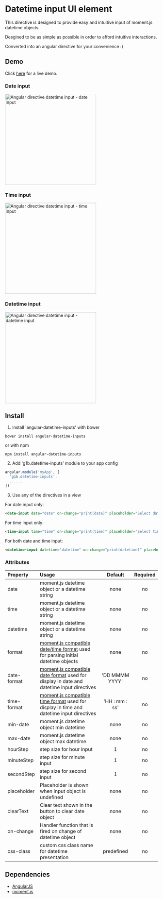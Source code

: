 # Datetime input UI element

This directive is designed to provide easy and intuitive input of moment.js datetime objects.

Desgined to be as simple as possible in order to afford intuitive interactions.

Converted into an angular directive for your convenience :)

## Demo
Click <a href="https://rawgit.com/g1eb/angular-datetime-inputs/master/" target="_blank">here</a> for a live demo.

### Date input
[<img src="https://raw.githubusercontent.com/g1eb/angular-datetime-inputs/master/images/date.png" alt="Angular directive datetime input - date input" width="300px">](https://rawgit.com/g1eb/angular-datetime-inputs/master/)

### Time input
[<img src="https://raw.githubusercontent.com/g1eb/angular-datetime-inputs/master/images/time.png" alt="Angular directive datetime input - time input" width="300px">](https://rawgit.com/g1eb/angular-datetime-inputs/master/)

### Datetime input
[<img src="https://raw.githubusercontent.com/g1eb/angular-datetime-inputs/master/images/datetime.png" alt="Angular directive datetime input - datetime input" width="300px">](https://rawgit.com/g1eb/angular-datetime-inputs/master/)

## Install

1) Install 'angular-datetime-inputs' with bower

```
bower install angular-datetime-inputs
```

or with npm

```
npm install angular-datetime-inputs
```

2) Add 'g1b.datetime-inputs' module to your app config


```javascript
angular.module('myApp', [
  'g1b.datetime-inputs',
  ......
])
```

3) Use any of the directives in a view

For date input only:
```html
<date-input date="date" on-change="print(date)" placeholder="Select date"></date-input>
```

For time input only:
```html
<time-input time="time" on-change="print(time)" placeholder="Select time"></time-input>
```

For both date and time input:
```html
<datetime-input datetime="datetime" on-change="print(datetime)" placeholder="Select datetime"></datetime-input>
```

### Attributes

|Property        | Usage           | Default  | Required |
|:------------- |:-------------|:-----:|:-----:|
| date | moment.js datetime object or a datetime string | none | no |
| time | moment.js datetime object or a datetime string | none | no |
| datetime | moment.js datetime object or a datetime string | none | no |
| format | [moment.js compatible date/time format](https://momentjs.com/docs/#/displaying/format/) used for parsing initial datetime objects | none | no |
| date-format | [moment.js compatible date format](https://momentjs.com/docs/#/displaying/format/) used for display in date and datetime input directives | 'DD MMMM YYYY' | no |
| time-format | [moment.js compatible time format](https://momentjs.com/docs/#/displaying/format/) used for display in time and datetime input directives | 'HH : mm : ss' | no |
| min-date | moment.js datetime object min datetime | none | no |
| max-date | moment.js datetime object max datetime | none | no |
| hourStep | step size for hour input | 1 | no |
| minuteStep | step size for minute input | 1 | no |
| secondStep | step size for second input | 1 | no |
| placeholder | Placeholder is shown when input object is undefined | none | no |
| clearText | Clear text shown in the button to clear date object | none | no |
| on-change | Handler function that is fired on change of datetime object | none | no |
| css-class | custom css class name for datetime presentation | predefined | no |

## Dependencies

* [AngularJS](https://angularjs.org/)
* [moment.js](http://momentjs.com/)
